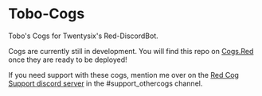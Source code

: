 # Tobo-Cogs
Tobo's Cogs for Twentysix's Red-DiscordBot.

Cogs are currently still in development. You will find this repo on [Cogs.Red](https://cogs.red/cogs) once they are ready to be deployed!

If you need support with these cogs, mention me over on the [Red Cog Support discord server](https://discord.gg/GET4DVk) in the \#support_othercogs channel.